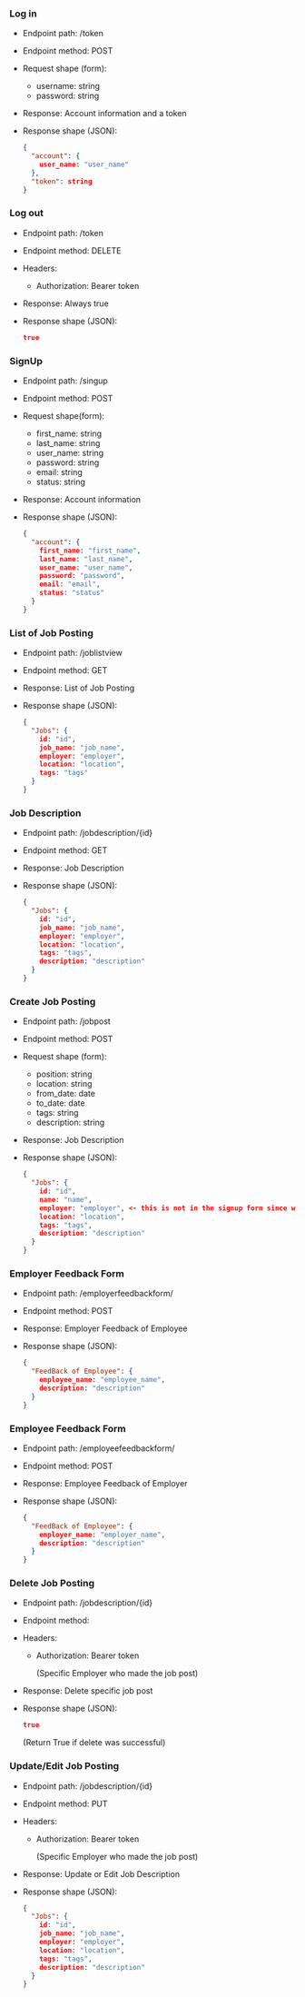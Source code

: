 ### Log in

* Endpoint path: /token
* Endpoint method: POST

* Request shape (form):
  * username: string
  * password: string

* Response: Account information and a token
* Response shape (JSON):
    ```json
    {
      "account": {
        user_name: "user_name"
      },
      "token": string
    }
    ```
### Log out

* Endpoint path: /token
* Endpoint method: DELETE

* Headers:
  * Authorization: Bearer token

* Response: Always true
* Response shape (JSON):
    ```json
    true
    ```

### SignUp

* Endpoint path: /singup
* Endpoint method: POST

* Request shape(form):
    * first_name: string
    * last_name: string
    * user_name: string
    * password: string
    * email: string
    * status: string

* Response: Account information
* Response shape (JSON):
    ```json
    {
      "account": {
        first_name: "first_name",
        last_name: "last_name",
        user_name: "user_name",
        password: "password",
        email: "email",
        status: "status"
      }
    }
    ```

### List of Job Posting

* Endpoint path: /joblistview
* Endpoint method: GET

* Response: List of Job Posting
* Response shape (JSON):
    ```json
    {
      "Jobs": {
        id: "id",
        job_name: "job_name",
        employer: "employer",
        location: "location",
        tags: "tags"
      }
    }
    ```
### Job Description

* Endpoint path: /jobdescription/{id}
* Endpoint method: GET

* Response: Job Description
* Response shape (JSON):
    ```json
    {
      "Jobs": {
        id: "id",
        job_name: "job_name",
        employer: "employer",
        location: "location",
        tags: "tags",
        description: "description"
      }
    }
    ```
### Create Job Posting

* Endpoint path: /jobpost
* Endpoint method: POST

* Request shape (form):
  * position: string
  * location: string
  * from_date: date
  * to_date: date
  * tags: string
  * description: string

* Response: Job Description
* Response shape (JSON):
    ```json
    {
      "Jobs": {
        id: "id",
        name: "name",
        employer: "employer", <- this is not in the signup form since we can pull the employer name from who is posting
        location: "location",
        tags: "tags",
        description: "description"
      }
    }
    ```

### Employer Feedback Form

* Endpoint path: /employerfeedbackform/
* Endpoint method: POST

* Response: Employer Feedback of Employee
* Response shape (JSON):
    ```json
    {
      "FeedBack of Employee": {
        employee_name: "employee_name",
        description: "description"
      }
    }
    ```

### Employee Feedback Form

* Endpoint path: /employeefeedbackform/
* Endpoint method: POST

* Response: Employee Feedback of Employer
* Response shape (JSON):
    ```json
    {
      "FeedBack of Employee": {
        employer_name: "employer_name",
        description: "description"
      }
    }
    ```
### Delete Job Posting

* Endpoint path: /jobdescription/{id}
* Endpoint method:  

* Headers:
  * Authorization: Bearer token

    (Specific Employer who made the job post)

* Response: Delete specific job post
* Response shape (JSON):
    ```json
    true
    ```
  (Return True if delete was successful)


 ### Update/Edit Job Posting

* Endpoint path: /jobdescription/{id}
* Endpoint method: PUT

* Headers:
  * Authorization: Bearer token

    (Specific Employer who made the job post)

* Response: Update or Edit Job Description
* Response shape (JSON):
    ```json
    {
      "Jobs": {
        id: "id",
        job_name: "job_name",
        employer: "employer",
        location: "location",
        tags: "tags",
        description: "description"
      }
    }
